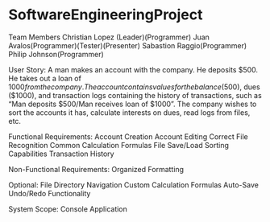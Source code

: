 # SoftwareEngineeringProject

Team Members
Christian Lopez (Leader)(Programmer)
Juan Avalos(Programmer)(Tester)(Presenter)
Sabastion Raggio(Programmer)
Philip Johnson(Programmer)

User Story:
A man makes an account with the company. He deposits $500. He takes out a loan of $1000 from the company. The account contains values for the balance ($500), dues ($1000), and transaction logs containing the history of transactions, such as “Man deposits $500/Man receives loan of $1000”. The company wishes to sort the accounts it has, calculate interests on dues, read logs from files, etc.

Functional Requirements:
Account Creation
Account Editing
Correct File Recognition
Common Calculation Formulas
File Save/Load
Sorting Capabilities
Transaction History

Non-Functional Requirements:
Organized Formatting

Optional:
File Directory Navigation
Custom Calculation Formulas
Auto-Save
Undo/Redo Functionality

System Scope:
Console Application

